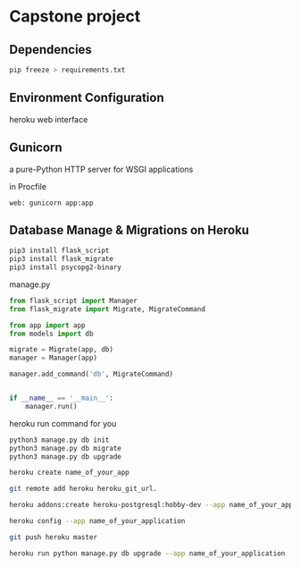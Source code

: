 # Capstone project

## Dependencies

```sh
pip freeze > requirements.txt
```

## Environment Configuration

heroku web interface

## Gunicorn

a pure-Python HTTP server for WSGI applications

in Procfile

```Procfile
web: gunicorn app:app
```

## Database Manage & Migrations on Heroku

```sh
pip3 install flask_script
pip3 install flask_migrate
pip3 install psycopg2-binary
```

manage.py

```py
from flask_script import Manager
from flask_migrate import Migrate, MigrateCommand

from app import app
from models import db

migrate = Migrate(app, db)
manager = Manager(app)

manager.add_command('db', MigrateCommand)


if __name__ == '__main__':
    manager.run()
```

heroku run command for you

```sh
python3 manage.py db init
python3 manage.py db migrate
python3 manage.py db upgrade
```

```sh
heroku create name_of_your_app
```

```sh
git remote add heroku heroku_git_url.
```

```sh
heroku addons:create heroku-postgresql:hobby-dev --app name_of_your_application
```

```sh
heroku config --app name_of_your_application
```

```sh
git push heroku master
```

```sh
heroku run python manage.py db upgrade --app name_of_your_application
```
